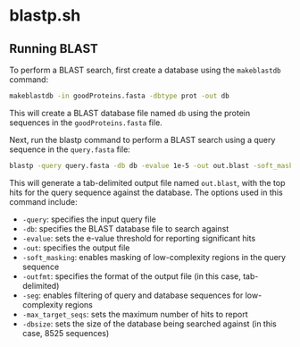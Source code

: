 # blastp.sh

## Running BLAST
To perform a BLAST search, first create a database using the `makeblastdb` command:

```bash
makeblastdb -in goodProteins.fasta -dbtype prot -out db
```
This will create a BLAST database file named `db` using the protein sequences in the `goodProteins.fasta` file.

Next, run the blastp command to perform a BLAST search using a query sequence in the `query.fasta` file:

```bash
blastp -query query.fasta -db db -evalue 1e-5 -out out.blast -soft_masking true -outfmt 6 -seg yes -max_target_seqs 9999999 -dbsize 8525
```
This will generate a tab-delimited output file named `out.blast`, with the top hits for the query sequence against the database. The options used in this command include:

* `-query`: specifies the input query file
* `-db`: specifies the BLAST database file to search against
* `-evalue`: sets the e-value threshold for reporting significant hits
* `-out`: specifies the output file
* `-soft_masking`: enables masking of low-complexity regions in the query sequence
* `-outfmt`: specifies the format of the output file (in this case, tab-delimited)
* `-seg`: enables filtering of query and database sequences for low-complexity regions
* `-max_target_seqs`: sets the maximum number of hits to report
* `-dbsize`: sets the size of the database being searched against (in this case, 8525 sequences)
